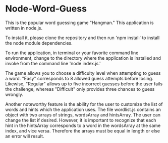 # Node-Word-Guess
This is the popular word guessing game "Hangman." This application is written in node.js.

To install it, please clone the repository and then run 'npm install' to install the node module dependencies.

To run the application, in terminal or your favorite command line environment, change to the directory where the application is installed and invoke from the command line 'node index.js.'

The game allows you to choose a difficulty level when attempting to guess a word. "Easy" corresponds to 8 allowed guess attempts before losing. Likewise, "Regular" allows up to five incorrect guesses before the user fails the challenge, whereas "Difficult" only provides three chances to guess wrongly.

Another noteworthy feature is the ability for the user to customize the list of words and hints which the application uses. The file wordlist.js contains an object with two arrays of strings, wordsArray and hintsArray. The user can change the list if desired. However, it is important to recognize that each hint in the hintsArray corresponds to a word in the wordsArray at the same index, and vice versa. Therefore the arrays must be equal in length or else an error will result.

